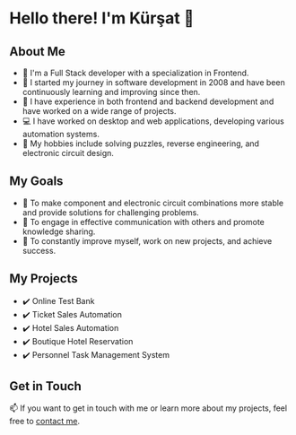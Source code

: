 # Hello there! I'm Kürşat 👋

## About Me

- 🔭 I'm a Full Stack developer with a specialization in Frontend.
- 🌱 I started my journey in software development in 2008 and have been continuously learning and improving since then.
- 👯 I have experience in both frontend and backend development and have worked on a wide range of projects.
- 💻 I have worked on desktop and web applications, developing various automation systems.
- 🧩 My hobbies include solving puzzles, reverse engineering, and electronic circuit design.

## My Goals

- 🚀 To make component and electronic circuit combinations more stable and provide solutions for challenging problems.
- 🤝 To engage in effective communication with others and promote knowledge sharing.
- 🌟 To constantly improve myself, work on new projects, and achieve success.

## My Projects

- ✔️ Online Test Bank
- ✔️ Ticket Sales Automation
- ✔️ Hotel Sales Automation
- ✔️ Boutique Hotel Reservation
- ✔️ Personnel Task Management System

## Get in Touch

📫 If you want to get in touch with me or learn more about my projects, feel free to [contact me](mailto:kursat@example.com).

